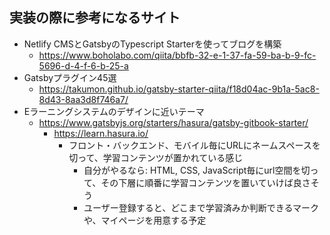 ## 実装の際に参考になるサイト

- Netlify CMSとGatsbyのTypescript Starterを使ってブログを構築
  - https://www.boholabo.com/qiita/bbfb-32-e-1-37-fa-59-ba-b-9-fc-5696-d-4-f-6-b-25-a
- Gatsbyプラグイン45選
  - https://takumon.github.io/gatsby-starter-qiita/f18d04ac-9b1a-5ac8-8d43-8aa3d8f746a7/
- Eラーニングシステムのデザインに近いテーマ
  - https://www.gatsbyjs.org/starters/hasura/gatsby-gitbook-starter/
    - https://learn.hasura.io/
      - フロント・バックエンド、モバイル毎にURLにネームスペースを切って、学習コンテンツが置かれている感じ
        - 自分がやるなら: HTML, CSS, JavaScript毎にurl空間を切って、その下層に順番に学習コンテンツを置いていけば良さそう
        - ユーザー登録すると、どこまで学習済みか判断できるマークや、マイページを用意する予定